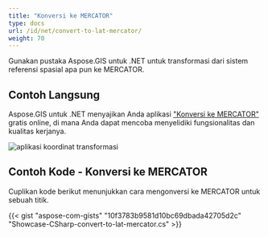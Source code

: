 ```yaml
---
title: "Konversi ke MERCATOR"
type: docs
url: /id/net/convert-to-lat-mercator/
weight: 70
---
```


Gunakan pustaka Aspose.GIS untuk .NET untuk transformasi dari sistem referensi spasial apa pun ke MERCATOR.

## **Contoh Langsung**

Aspose.GIS untuk .NET menyajikan Anda aplikasi ["Konversi ke MERCATOR"](https://products.aspose.app/gis/transformation/convert-to-lat-mercator) gratis online, di mana Anda dapat mencoba menyelidiki fungsionalitas dan kualitas kerjanya.

![aplikasi koordinat transformasi](transform-coordinates.png)

## **Contoh Kode - Konversi ke MERCATOR**

Cuplikan kode berikut menunjukkan cara mengonversi ke MERCATOR untuk sebuah titik.

{{< gist "aspose-com-gists" "10f3783b9581d10bc69dbada42705d2c" "Showcase-CSharp-convert-to-lat-mercator.cs" >}}
